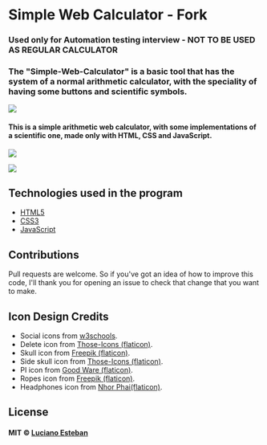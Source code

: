 # Simple Web Calculator - Fork

### Used only for Automation testing interview - NOT TO BE USED AS REGULAR CALCULATOR
### The "Simple-Web-Calculator" is a basic tool that has the system of a normal arithmetic calculator, with the speciality of having some buttons and scientific symbols.

![](imgs/calculator_img.png)


#### This is a simple arithmetic web calculator, with some implementations of a scientific one, made only with HTML, CSS and JavaScript.

![](imgs/preview_img1.jpg)

![](imgs/preview_img2.jpg)


## Technologies used in the program

- [HTML5](https://developer.mozilla.org/en-US/docs/Web/HTML)
- [CSS3](https://www.w3.org/Style/CSS/Overview.en.html)
- [JavaScript](https://www.javascript.com/)


## Contributions

Pull requests are welcome. So if you've got an idea of how to improve this code, I'll thank you for opening an issue to check that change that you want to make.


## Icon Design Credits

- Social icons from [w3schools](https://www.w3schools.com/icons/fontawesome_icons_brand.asp).
- Delete icon from [Those-Icons (flaticon)](https://www.flaticon.com/authors/those-icons).
- Skull icon from [Freepik (flaticon)](https://www.flaticon.com/free-icon/skull_3554197).
- Side skull icon from [Those-Icons (flaticon)](https://www.flaticon.com/free-icon/skull_527056).
- PI icon from [Good Ware (flaticon)](https://www.flaticon.com/free-icon/pi_2532557?related_id=2532557&origin=search).
- Ropes icon from [Freepik (flaticon)](https://www.flaticon.com/free-icon/ropes_1382616).
- Headphones icon from [Nhor Phai(flaticon)](https://www.flaticon.com/free-icon/headphones_2590162?related_id=2590061&origin=search).


## License

#### MIT © [Luciano Esteban](https://github.com/LucioFex)